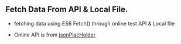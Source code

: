 ## Fetch Data From API & Local File.
- fetching data using ES6 Fetch() through online test API & Local file

- Online API is from [jsonPlacHolder](https://jsonplaceholder.typicode.com/)
